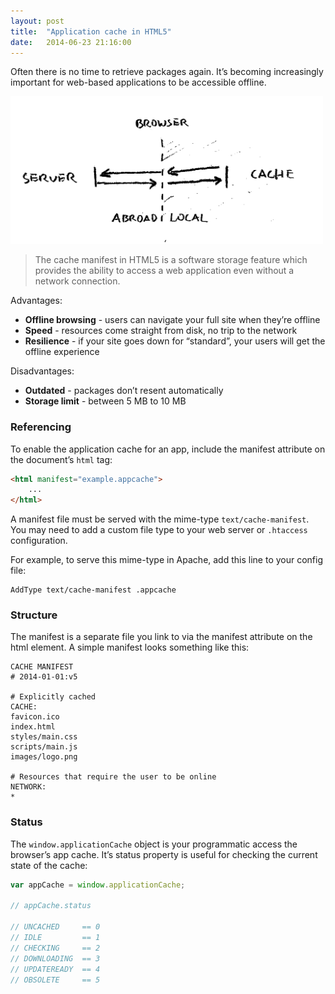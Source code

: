 ```yaml
---
layout: post
title:  "Application cache in HTML5"
date:   2014-06-23 21:16:00
---
```


Often there is no time to retrieve packages again. It’s becoming increasingly important for web-based applications to be accessible offline.

<img src="/assets/images/prints/application_cache.jpeg" alt="Diagram" width="500px" />

> The cache manifest in HTML5 is a software storage feature which provides the ability to access a web application even without a network connection.

Advantages:

* __Offline browsing__ - users can navigate your full site when they’re offline
* __Speed__ - resources come straight from disk, no trip to the network
* __Resilience__ - if your site goes down for “standard”, your users will get the offline experience

Disadvantages:

* __Outdated__ - packages don’t resent automatically
* __Storage limit__ - between 5 MB to 10 MB

### Referencing

To enable the application cache for an app, include the manifest attribute on the document’s `html` tag:

```html
<html manifest="example.appcache">
    ...
</html>
```

A manifest file must be served with the mime-type `text/cache-manifest`. You may need to add a custom file type to your web server or `.htaccess` configuration.

For example, to serve this mime-type in Apache, add this line to your config file:

    AddType text/cache-manifest .appcache


### Structure

The manifest is a separate file you link to via the manifest attribute on the html element. A simple manifest looks something like this:

    CACHE MANIFEST
    # 2014-01-01:v5

    # Explicitly cached
    CACHE:
    favicon.ico
    index.html
    styles/main.css
    scripts/main.js
    images/logo.png

    # Resources that require the user to be online
    NETWORK:
    *

### Status

The `window.applicationCache` object is your programmatic access the browser’s app cache. It’s status property is useful for checking the current state of the cache:

```javascript
var appCache = window.applicationCache;

// appCache.status

// UNCACHED     == 0
// IDLE         == 1
// CHECKING     == 2
// DOWNLOADING  == 3
// UPDATEREADY  == 4
// OBSOLETE     == 5
```
